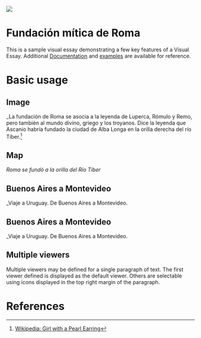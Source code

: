<a href="https://juncture-digital.org"><img src="https://juncture-digital.org/images/ve-button.png"></a>

<param ve-config
       title="Antigua Roma"
       author="Clase 1"
       banner="https://upload.wikimedia.org/wikipedia/commons/4/4c/Acueducto_de_M%C3%A9rida.jpg"
       layout="vertical">

<!-- Entities discussed throughout the essay are typically defined before the essay text and
     are thus available in all text.  Entity identifiers (QIDs) can be found in either
     Wikipedia or Wikidata (https://www.wikidata.org)> -->
<param ve-entity eid="Q185372"> <!-- Girl with a Pearl Earring painting -->
<param ve-entity eid="Q41264"> <!-- Johannes Vermeer -->
<param ve-entity eid="Q221092"> <!-- Mauritshuis -->
<param ve-entity eid="Q36600"> <!-- The Hague -->
<param ve-entity eid="Q220"> <!-- Roma -->

# Fundación mítica de Roma 

This is a sample visual essay demonstrating a few key features of a Visual Essay. Additional [Documentation](https://github.com/JSTOR-Labs/juncture/wiki) and [examples](https://jstor-labs.github.io/juncture-examples) are available for reference.
<param ve-image
       url="https://upload.wikimedia.org/wikipedia/commons/3/37/Pyrrhic_War_Map_-_English-Latin_Version.png">

# Basic usage

## Image

_La fundación de Roma se asocia a la leyenda de Luperca, Rómulo y Remo, pero también al mundo divino, griego y los troyanos. Dice la leyenda que Ascanio habría fundado la ciudad de Alba Longa en la orilla derecha del río Tíber.[^1]
<param ve-compare curtain 
       label="Romulo et Remus s "
       description="fundación mítica de Roma"
       license="public domain" 
       url="https://upload.wikimedia.org/wikipedia/commons/6/6a/She-wolf_suckles_Romulus_and_Remus.jpg">
<param ve-compare 
       label="Romulo et Remus"
       description="fundación mítica de Roma"
       license="public domain" 
       url="https://upload.wikimedia.org/wikipedia/commons/f/fb/Q._Servilius_Caepio_%28M._Junius%29_Brutus%2C_denarius%2C_54_BC%2C_RRC_433-1_reverse.jpg">

## Map

_Roma se fundó a la orilla del Río Tiber_
<param ve-entity eid="Q220">
<param ve-map center="Q220" zoom="11" show-labels marker-type="circle" radius="8" fill="#D6234A" prefer-geojson>

## Buenos Aires a Montevideo
_Viaje a Uruguay. De Buenos Aires a Montevideo. 
<param ve-entity eid="Q1486" fill="#b71a1a"> <!-- Buenos Aires, fill definido como parte de la entidad-->
<param ve-entity eid="Q1335" fill="#dc882f"> <!--Montevideo, fill definido como parte de la entidad-->
<param ve-map center="Q1486" zoom="6">

## Buenos Aires a Montevideo
_Viaje a Uruguay. De Buenos Aires a Montevideo. 
<param ve-entity eid="Q1486"> <!-- Buenos Aires-->
<param ve-entity eid="Q1335"> <!--Montevideo-->
<param ve-map 
center="-34.740363, -57.252039" zoom="6"
title="Viaje de Buenos Aires a Montevideo"
label="Buenos Aires - Montevideo">
 
## Multiple viewers

Multiple viewers may be defined for a single paragraph of text.  The first viewer defined is displayed as the default viewer.
Others are selectable using icons displayed in the top right margin of the paragraph.
<param ve-image
       manifest="https://iiif.juncture-digital.org/manifest/6dd738aed85597cac540ad31dd5818e86ef7f2918c7b43a9eb3123d5538e6e4c">
<param ve-map center="Q36600" zoom="11">

# References

[^1]: [Wikipedia: Girl with a Pearl Earring](https://en.wikipedia.org/wiki/Girl_with_a_Pearl_Earring)
